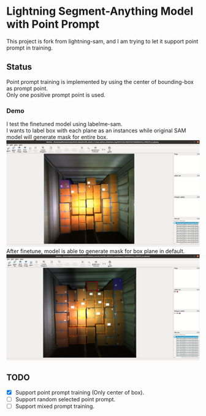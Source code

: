# Lightning Segment-Anything Model with Point Prompt

This project is fork from lightning-sam, and I am trying to let it support point prompt in training.

## Status
Point prompt training is implemented by using the center of bounding-box as prompt point.  
Only one positive prompt point is used.  
### Demo
I test the finetuned model using labelme-sam.  
I wants to label box with each plane as an instances while original SAM model will generate mask for entire box.  
![SAM](assets/sam.png)
After finetune, model is able to generate mask for box plane in default.
![finetune](assets/finetune.png)


## TODO
- [x] Support point prompt training (Only center of box).
- [ ] Support random selected point prompt.
- [ ] Support mixed prompt training. 